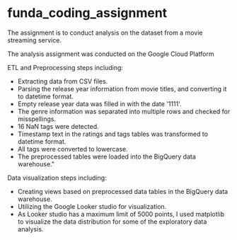 # funda_coding_assignment
The assignment is to conduct analysis on the dataset from a movie streaming service.

The analysis assignment was conducted on the Google Cloud Platform

ETL and Preprocessing steps including:

- Extracting data from CSV files. 
- Parsing the release year information from movie titles, and converting it to datetime format. 
- Empty release year data was filled in with the date '1111'. 
- The genre information was separated into multiple rows and checked for misspellings. 
- 16 NaN tags were detected. 
- Timestamp text in the ratings and tags tables was transformed to datetime format.
- All tags were converted to lowercase. 
- The preprocessed tables were loaded into the BigQuery data warehouse."

Data visualization steps including:

- Creating views based on preprocessed data tables in the BigQuery data warehouse.
- Utilizing the Google Looker studio for visualization.
- As Looker studio has a maximum limit of 5000 points, I used matplotlib to visualize the data distribution for some of the exploratory data analysis.
